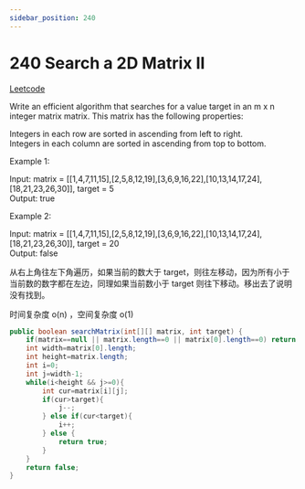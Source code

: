 ```yaml
---
sidebar_position: 240
---
```


# 240 Search a 2D Matrix II


[Leetcode](https://leetcode.com/problems/search-a-2d-matrix-ii/)

Write an efficient algorithm that searches for a value target in an m x n integer matrix matrix. This matrix has the following properties:

Integers in each row are sorted in ascending from left to right.  
Integers in each column are sorted in ascending from top to bottom.  
 

Example 1:


Input: matrix = [[1,4,7,11,15],[2,5,8,12,19],[3,6,9,16,22],[10,13,14,17,24],[18,21,23,26,30]], target = 5  
Output: true  

Example 2:

Input: matrix = [[1,4,7,11,15],[2,5,8,12,19],[3,6,9,16,22],[10,13,14,17,24],[18,21,23,26,30]], target = 20  
Output: false  

从右上角往左下角遍历，如果当前的数大于 target，则往左移动，因为所有小于当前数的数字都在左边，同理如果当前数小于 target 则往下移动。移出去了说明没有找到。

时间复杂度 o(n) ，空间复杂度 o(1)

```java
public boolean searchMatrix(int[][] matrix, int target) {
    if(matrix==null || matrix.length==0 || matrix[0].length==0) return false;
    int width=matrix[0].length;
    int height=matrix.length;
    int i=0;
    int j=width-1;
    while(i<height && j>=0){
        int cur=matrix[i][j];
        if(cur>target){
            j--;
        } else if(cur<target){
            i++;
        } else {
            return true;
        }
    }
    return false;
}
```